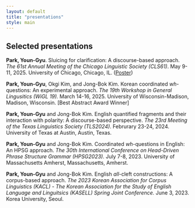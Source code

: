 ```yaml
---
layout: default
title: "presentations"
style: main
---
```


## Selected presentations

<!--**Park, Youn-Gyu**. Reverse sluicing in English: A discourse-based approach. *2025 Summer Conference of Korean Society for Language and Information (KSLI)*. June 14, 2025. Kyungpook National University, Daegu.-->

**Park, Youn-Gyu**. Sluicing for clarification: A discourse-based approach. *The 61st Annual Meeting of the Chicago Linguistic Society (CLS61)*. May 9-11, 2025. University of Chicago, Chicago, IL. ([Poster](https://youngyu-park.github.io/assets/downloads/park_2025_clarification_sluicing_poster_CLS.pdf))

**Park, Youn-Gyu**, Okgi Kim, and Jong-Bok Kim. Korean coordinated *wh*-questions: An experimental approach. *The 19th Workshop in General Lingusitics (WiGL 19).* March 14-16, 2025. University of Wisconsin-Madison, Madison, Wisconsin. [Best Abstract Award Winner]

<!--**Park, Youn-Gyu**.  Sluicing for clarification: A discourse-based approach. *The 17th Annual Meeting of the Illinois Language and Linguistics Society (ILLS17)*.  March 7-8, 2025. University of Illinois Urbana-Champaign, Urbana, Illinois.-->

<!--**Park, Youn-Gyu**, Okgi Kim, and Jonb-Bok Kim.  Korean coordinated *wh*-questions: A theoretical and experimental perspective. *2024 Research Workshop on Fragments in Seoul*.  September 7, 2024. Kyung Hee University, Seoul, Korea.-->

<!--**Park, Youn-Gyu** and Okgi Kim. Similarities and differences between coordinated wh-questions in English and Korean. *Joint Workshop of Department of Language and Information, PNU & Institute for the Study of Language and Information, KHU (KHU-ISLI)*. April 26, 2024. Pusan National University, Busan. South Korea.-->

**Park, Youn-Gyu** and Jong-Bok Kim. English quantified fragments and their interaction with polarity: A discourse-based perspective. *The 23rd Meeting of the Texas Linguistics Society (TLS2024)*. Februrary 23-24, 2024. University of Texas at Austin, Austin, Texas.

<!--**Park, Youn-Gyu**. Quatified fragments in English: A corpus-based perspective. *The 2023 LSK Young Scholar Symposium.* December 8 2023. Korea University, Seoul. South Korea.-->

**Park, Youn-Gyu** and Jong-Bok Kim. Coordinated *wh*-questions in English: An HPSG approach. *The 30th International Conference on Head-Driven Phrase Structure Grammar (HPSG2023).* July 7-8, 2023. University of Massachusetts Amherst, Massachusetts, Amherst.

<!--**Park, Youn-Gyu** and Jong-Bok Kim. English all-cleft constructions: A construction-based approach. The 24th Annual International Conference of the English Department (AICED-24).* June 9-11 2023. University of Bucharest, Bucharest. Romania.-->

**Park, Youn-Gyu** and Jong-Bok Kim. English *all*-cleft constructions: A corpus-based approach. *The 2023 Korean Association for Corpus Linguistics (KACL) - The Korean Association for the Study of English Language and Linguitsics (KASELL) Spring Joint Conference.* June 3, 2023. Korea University, Seoul.

<!--**Park, Youn-Gyu** and Jong-Bok Kim. Coordinated *wh*-questions in English: A corpus-based approach. *The 39th Northwest Linguistics Conference (NWLC39).* May 13-14 2023. University of Victoria, Victoria. Canada.-->

<!--**Park, Youn-Gyu**. English emphatic reflexives: A corpus-based approach. *The 2021 Fall Linguistic Society of Korea Young Scholar Symposium.* October 22 2021. Kyung Hee University, Seoul. South Korea.-->


<br/>

<!--
###### &nbsp; &nbsp; **Accepted conference(s)**

<!--**Park, Youn-Gyu** and Jong-Bok Kim. English quantified fragments: A corpus-based approach. *The 16th Annual Meeting of the Illinois Language and Linguistics Society (ILLS16)*.  March 1-2, 2024. University of Illinois Urbana-Champaign, Urbana, Illinois. [Travel grant winner]-->